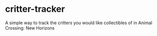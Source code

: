 # critter-tracker
A simple way to track the critters you would like collectibles of in Animal Crossing: New Horizons

